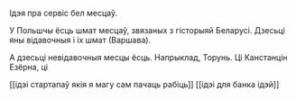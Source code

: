 

Ідэя пра сервіс бел месцаў.

У Польшчы ёсць шмат месцаў, звязаных з гісторыяй Беларусі. Дзесьці яны відавочныя і іх шмат (Варшава).

А дзесьці невідавочныя месцы ёсць. Напрыклад, Торунь. Ці Канстанцін Езёрна, ці

[[ідэі стартапаў якія я магу сам пачаць рабіць]]
[[ідэі для банка ідэй]]
